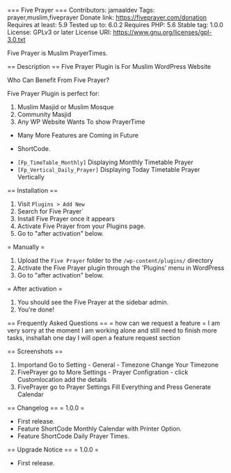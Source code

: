 === Five Prayer ===
Contributors: jamaaldev
Tags: prayer,muslim,fiveprayer
Donate link: https://fiveprayer.com/donation
Requires at least: 5.9
Tested up to: 6.0.2
Requires PHP: 5.6
Stable tag: 1.0.0
License: GPLv3 or later
License URI: https://www.gnu.org/licenses/gpl-3.0.txt

Five Prayer is Muslim PrayerTimes.

== Description ==
Five Prayer Plugin is For Muslim WordPress Website

Who Can Benefit From Five Prayer? 

Five Prayer Plugin is perfect for:
1. Muslim Masjid or Muslim Mosque
2. Community Masjid
3. Any WP Website Wants To show PrayerTime

* Many More Features are Coming in Future

* ShortCode.
 - `[Fp_TimeTable_Monthly]`   Displaying Monthly Timetable Prayer 
 - `[Fp_Vertical_Daily_Prayer]`   Displaying Today Timetable Prayer Vertically


== Installation ==
1. Visit `Plugins > Add New`
2. Search for Five Prayer`
3. Install Five Prayer once it appears
4. Activate Five Prayer from your Plugins page.
5. Go to \"after activation\" below.

= Manually =

1. Upload the `Five Prayer` folder to the `/wp-content/plugins/` directory
2. Activate the Five Prayer plugin through the \'Plugins\' menu in WordPress
3. Go to \"after activation\" below.

= After activation =

1. You should see the Five Prayer at the sidebar admin.
2. You\'re done!


== Frequently Asked Questions ==
= how can we request a feature =
I am very sorry at the moment I am working alone and still need to finish more tasks, inshallah one day I will open a feature request section  

== Screenshots ==
1. Importand Go to Setting - General - Timezone Change Your Timezone
2. FivePrayer go to More Settings - Prayer Configration - click Customlocation add the details
3. FivePrayer go to Prayer Settings Fill Everything and Press Generate Calendar

== Changelog ==
= 1.0.0 =
* First release.
* Feature ShortCode Monthly Calendar with Printer Option.
* Feature ShortCode Daily Prayer Times.

== Upgrade Notice ==
= 1.0.0 =
* First release.